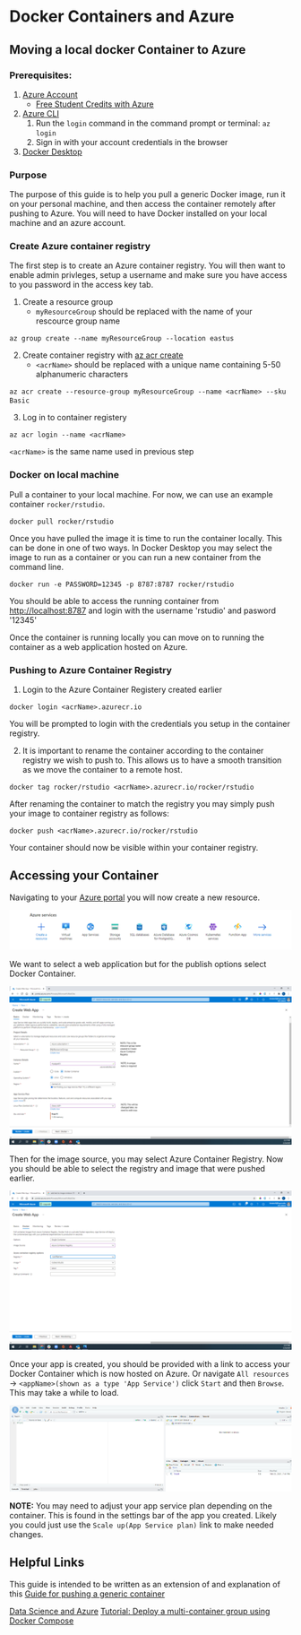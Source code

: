 # Docker Containers and Azure

## Moving a local docker Container to Azure

### Prerequisites: 
1. [Azure Account](https://azure.microsoft.com/en-us/free/)
    * [Free Student Credits with Azure](https://azure.microsoft.com/en-us/free/students/)
2. [Azure CLI](https://docs.microsoft.com/en-us/cli/azure/install-azure-cli)
    1. Run the `login` command in the command prompt or terminal: `az login`
    2. Sign in with your account credentials in the browser
4. [Docker Desktop](https://www.docker.com/products/docker-desktop)

### Purpose
The purpose of this guide is to help you pull a generic Docker image, run it on your personal machine, and then access the container remotely after pushing to Azure. You will need to have Docker installed on your local machine and an azure account.

### Create Azure container registry
The first step is to create an Azure container registry. You will then want to enable admin privleges, setup a username and make sure you have access to you password in the access key tab.

1. Create a resource group
      * `myResourceGroup` should be replaced with the name of your rescource group name
```Azure CLI
az group create --name myResourceGroup --location eastus
```

2. Create container registry with [az acr create](https://docs.microsoft.com/en-us/cli/azure/acr#az-acr-create)
      * `<acrName>` should be replaced with a unique name containing 5-50 alphanumeric characters
```Azure CLI
az acr create --resource-group myResourceGroup --name <acrName> --sku Basic
```

3. Log in to container registery
```Azure CLI
az acr login --name <acrName>
```
`<acrName>` is the same name used in previous step
      
      
### Docker on local machine

Pull a container to your  local machine. 
For now, we can use an example container `rocker/rstudio`.

```Docker
docker pull rocker/rstudio
```

Once you have pulled the image it is time to run the container locally. This can be done in one of two ways. In Docker Desktop you may select the image to run as a container or you can run a new container from the command line.

```Docker
docker run -e PASSWORD=12345 -p 8787:8787 rocker/rstudio
```

You should be able to access the running container from [http://localhost:8787](http://localhost:8787) and login with the username 'rstudio' and pasword '12345'

Once the container is running locally you can move on to running the container as a web application hosted on Azure. 

### Pushing to Azure Container Registry

1. Login to the Azure Container Registery created earlier 
```Docker
docker login <acrName>.azurecr.io
```
You will  be prompted to login with the credentials you setup in the container registry. 

2. It is important to rename the container according to the container registry we wish to push to. This allows us to have a smooth transition as we move the container to a remote host.
```Docker
docker tag rocker/rstudio <acrName>.azurecr.io/rocker/rstudio
```

After renaming the container to match the registry you may simply push your image to container registry as follows:
```Docker
docker push <acrName>.azurecr.io/rocker/rstudio
```
Your container should now be visible within your container registry. 

## Accessing your Container

Navigating to your [Azure portal](https://portal.azure.com/#home) you will now create a new resource.

![](Azure.PNG)

We want to select a web application but for the publish options select Docker Container.

![](azure_app_setup.png)

Then for the image source, you may select Azure Container Registry. Now you should be able to select the registry and image that were pushed earlier. 

![](azure_app_setup2.png)

Once your app is created, you should be provided with a link to access your Docker Container which is now hosted on Azure.
Or navigate `All resources` -> `<appName>(shown as a type 'App Service')` click `Start` and then `Browse`. This may take a while to load. 

![](Azure4.PNG)




__NOTE:__ You may need to adjust your app service plan depending on the container. This is found in the settings bar of the app you created. Likely you could just use the `Scale up(App Service plan)` link to make needed changes. 




## Helpful Links
This guide is intended to be written as an extension of and explanation of this [Guide for pushing a generic container](https://docs.microsoft.com/en-us/azure/container-registry/container-registry-get-started-docker-cli)

[Data Science and Azure](https://towardsdatascience.com/running-jupyter-notebook-on-the-cloud-in-15-mins-azure-79b7797e4ef6)
[Tutorial: Deploy a multi-container group using Docker Compose](https://docs.microsoft.com/en-us/azure/container-instances/tutorial-docker-compose)
